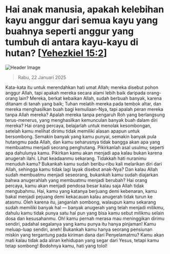 
# Hai anak manusia, apakah kelebihan kayu anggur dari semua kayu yang buahnya seperti anggur yang tumbuh di antara kayu-kayu di hutan? [[Yehezkiel 15:2](http://alkitab.sabda.org/?Yehezkiel%2015:2)]

![Header Image](https://alkitab.app/slice/sunrise.jpg)

> Rabu, 22 Januari 2025

Kata-kata itu untuk merendahkan hati umat Allah; mereka disebut pohon anggur Allah, tapi apakah mereka secara alami lebih baik daripada orang-orang lain? Mereka, berkat kebaikan Allah, sudah berbuah banyak, karena ditanam di tanah yang baik; Tuhan melatih mereka pada tembok altar, dan mereka menghasilkan buah bagi kemuliaan-Nya, tapi apalah peran mereka tanpa Allah mereka? Apalah mereka tanpa pengaruh Roh yang berlangsung terus-menerus, yang menghasilkan kemunculan banyak buah dalam diri mereka? Hai orang percaya, belajarlah untuk menolak kesombongan, setelah kamu melihat dirimu tidak memiliki alasan apapun untuk bersombong. Semakin banyak yang kamu punyai, semakin banyak pula hutangmu pada Allah, dan kamu seharusnya tidak bangga akan apa yang membuatmu menjadi seorang penghutang. Pikirkanlah asal usulmu; seperti apa dahulunya kamu. Pikirkan kamu akan menjadi apa kalau bukan karena anugerah ilahi. Lihat keadaanmu sekarang. Tidakkah hati nuranimu menuduh kamu? Bukankah kamu sudah beribu-ribu kali melarikan diri dari Allah, sehingga kamu tidak lagi layak disebut anak-Nya? Dan kalau Allah sudah membuatmu menjadi seseorang, bukankah kamu sudah diajarkan bahwa anugerahlah yang membuatmu menjadi berubah? Hai orang percaya, kamu akan menjadi pendosa besar kalau saja Allah tidak mengubahmu. Hai, kamu yang katanya berjuang demi kebenaran, kamu bakal menjadi pejuang demi kekacauan kalau anugerah tidak turun ke atasmu. Oleh karena itu, janganlah sombong, walaupun kamu sekarang sudah memiliki banyak hal — banyak anugerah yang telah menjadi milikmu, dahulu kamu tidak punya satu hal pun yang bisa kamu sebut milikmu selain dosa dan kesusahanmu. Oh! kamu pernah merasa mau meninggikan dirimu sendiri, padahal segalanya yang kamu punya itu hanya pinjaman! Kamu meluap-luap sendiri, aneh! Bukankah kamu hanya seorang pensiunan miskin yang tergantung pada kiriman dana dari Penyelamatmu? Kamu akan mati kalau tidak ada aliran kehidupan yang segar dari Yesus, tetapi kamu tetap sombong! Bodohnya kamu, hati yang tolol!
    